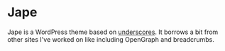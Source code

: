 Jape
===

Jape is a WordPress theme based on [underscores](https://github.com/automattic/_s).  It borrows a bit from other sites I've worked on like including OpenGraph and breadcrumbs.
